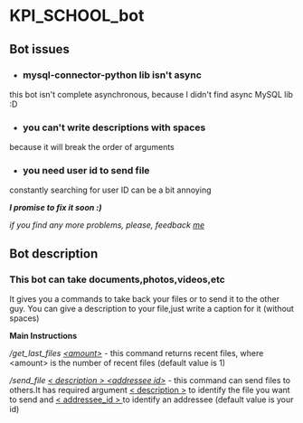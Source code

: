 # KPI_SCHOOL_bot

## Bot issues
- ### mysql-connector-python lib isn't async
this bot isn't complete asynchronous, because I didn't find async MySQL lib :D
- ### you can't write descriptions with spaces
because it will break the order of arguments
- ### you need user id to send file
constantly searching for user ID can be a bit annoying

<i>**I promise to fix it soon :)**</i>

<i>if you find any more problems, please, feedback <a href=https://t.me/Antntipo>me<a/></i>

## Bot description

### This bot can take documents,photos,videos,etc

It gives you a commands to take back your files or to send it to the other guy.
You can give a description to your file,just write a caption for it (without spaces)

<b>Main Instructions</b>

<i>/get_last_files <u>&lt;amount&gt;</u></i> - this command returns recent files,
where &lt;amount&gt; is the number of recent files (default value is 1)

<i>/send_file <u>&lt; description &gt; &lt;addressee id&gt;</u> </i> - this command can send files to others.It has
required argument <u>&lt; description &gt;</u> to identify the file you want to send and <u>&lt; addressee_id &gt;
</u>to identify an addressee (default value is your id)